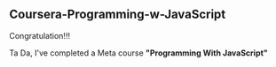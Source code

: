 ## Coursera-Programming-w-JavaScript

Congratulation!!!

Ta Da, I've completed a Meta course **"Programming With JavaScript"**


